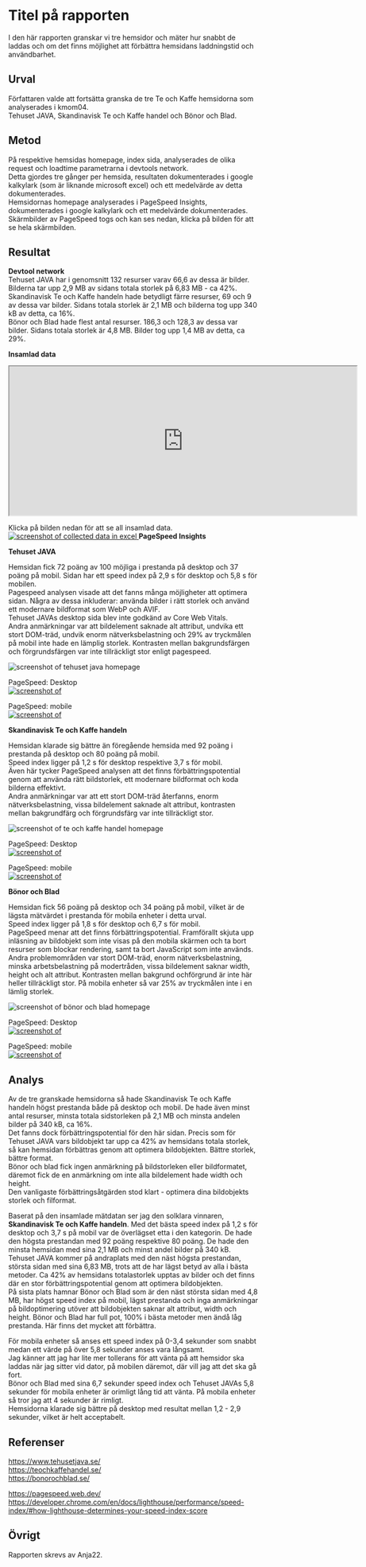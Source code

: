 Titel på rapporten
=======================

I den här rapporten granskar vi tre hemsidor och mäter hur snabbt de laddas och om det finns möjlighet att förbättra hemsidans laddningstid och användbarhet.  

Urval
-----------------------

Författaren valde att fortsätta granska de tre Te och Kaffe hemsidorna som analyserades i kmom04.  
Tehuset JAVA, Skandinavisk Te och Kaffe handel och Bönor och Blad.

Metod
-----------------------

På respektive hemsidas homepage, index sida, analyserades de olika request och loadtime parametrarna i devtools network.  
Detta gjordes tre gånger per hemsida, resultaten dokumenterades i google kalkylark (som är liknande microsoft excel) och ett medelvärde av detta dokumenterades.  
Hemsidornas homepage analyserades i PageSpeed Insights, dokumenterades i google kalkylark och ett medelvärde dokumenterades.  
Skärmbilder av PageSpeed togs och kan ses nedan, klicka på bilden för att se hela skärmbilden.  

Resultat
-----------------------

**Devtool network**  
Tehuset JAVA har i genomsnitt 132 resurser varav 66,6 av dessa är bilder. Bilderna tar upp 2,9 MB av sidans totala storlek på 6,83 MB - ca 42%.  
Skandinavisk Te och Kaffe handeln hade betydligt färre resurser, 69 och 9 av dessa var bilder. Sidans totala storlek är 2,1 MB och bilderna tog upp 340 kB av detta, ca 16%.  
Bönor och Blad hade flest antal resurser. 186,3 och 128,3 av dessa var bilder. Sidans totala storlek är 4,8 MB. Bilder tog upp 1,4 MB av detta, ca 29%.  


**Insamlad data**  
  
<div class="iframeyou">
    <iframe width="700" height="300" src="https://docs.google.com/spreadsheets/d/e/2PACX-1vQbI6JLJclrWjcc6-WepYcjFfJ5g93dXi2FombXGv4pm1atxQ8KS5D-LuxmX1Mnf1GAVr_YMF-xoEW3/pubhtml?widget=true&amp;headers=false"></iframe>  
</div>
  
Klicka på bilden nedan för att se all insamlad data.
<a href="%base_url%/image/datanetwork.png" target="_blank">
    <picture>
        <source media="(min-width:721px)" srcset="%base_url%/image/datanetwork.png?w=50%&q=25&area=0,8,50,0">
        <source media="(min-width:500px)" srcset="%base_url%/image/datanetwork.png?q=25">
        <img src="%base_url%/assets/img/datanetwork.png" alt="screenshot of collected data in excel">
    </picture>
</a>
**PageSpeed Insights**  

**Tehuset JAVA**  
  
Hemsidan fick 72 poäng av 100 möjliga i prestanda på desktop och 37 poäng på mobil. Sidan har ett speed index på 2,9 s för desktop och 5,8 s för mobilen.   
Pagespeed analysen visade att det fanns många möjligheter att optimera sidan. Några av dessa inkluderar: använda bilder i rätt storlek och använd ett modernare bildformat som WebP och AVIF.  
Tehuset JAVAs desktop sida blev inte godkänd av Core Web Vitals.  
Andra anmärkningar var att bildelement saknade alt attribut, undvika ett stort DOM-träd, undvik enorm nätverksbelastning och 29% av tryckmålen på mobil inte hade en lämplig storlek. Kontrasten mellan bakgrundsfärgen och förgrundsfärgen var inte tillräckligt stor enligt pagespeed.  
  
<picture>
    <source media="(min-width:721px)" srcset="%base_url%/image/javaload.png?w=25%&q=50">
    <source media="(min-width:500px)" srcset="%base_url%/image/javaload.png?w=25%&q=50">
    <img src="%base_url%/assets/img/javaload.png" alt="screenshot of tehuset java homepage">
</picture>
  
PageSpeed: Desktop  
<a href="%base_url%/image/speedjava.png" target="_blank">
    <picture>
        <source media="(min-width:721px)" srcset="%base_url%/image/speedjava.png?area=0,20,84,20">
        <source media="(min-width:500px)" srcset="%base_url%/image/speedjava.png?area=0,25,84,25">
        <img src="%base_url%/assets/img/speedjava.png" alt="screenshot of ">
    </picture>
</a>
  
PageSpeed: mobile  
<a href="%base_url%/image/speedjavamobil.png" target="_blank">
    <picture>
        <source media="(min-width:721px)" srcset="%base_url%/image/speedjavamobil.png?area=0,20,84,20">
        <source media="(min-width:500px)" srcset="%base_url%/image/speedjavamobil.png?area=0,25,84,25">
        <img src="%base_url%/assets/img/speedjavamobil.png" alt="screenshot of ">
    </picture>
</a>
  
**Skandinavisk Te och Kaffe handeln**  
  
Hemsidan klarade sig bättre än föregående hemsida med 92 poäng i prestanda på desktop och 80 poäng på mobil.  
Speed index ligger på 1,2 s för desktop respektive 3,7 s för mobil.  
Även här tycker PageSpeed analysen att det finns förbättringspotential genom att använda rätt bildstorlek, ett modernare bildformat och koda bilderna effektivt.  
Andra anmärkningar var att ett stort DOM-träd återfanns, enorm nätverksbelastning, vissa bildelement saknade alt attribut, kontrasten mellan bakgrundfärg och förgrundsfärg var inte tillräckligt stor.  

  
<picture>
    <source media="(min-width:721px)" srcset="%base_url%/image/teochkaffe1.png?w=25%&q=50">
    <source media="(min-width:500px)" srcset="%base_url%/image/teochkaffe1.png?w=25%&q=50">
    <img src="%base_url%/assets/img/teochkaffe1.png" alt="screenshot of te och kaffe handel homepage">
</picture>  
  
PageSpeed: Desktop  
<a href="%base_url%/image/speedteokaffedator.png" target="_blank">
    <picture>
        <source media="(min-width:721px)" srcset="%base_url%/image/speedteokaffedator.png?area=0,20,84,20">
        <source media="(min-width:500px)" srcset="%base_url%/image/speedteokaffedator.png?area=0,25,84,25">
        <img src="%base_url%/assets/img/speedteokaffedator.png" alt="screenshot of ">
    </picture>
</a>
  
PageSpeed: mobile  
<a href="%base_url%/image/speedteokaffemobil.png" target="_blank">
    <picture>
        <source media="(min-width:721px)" srcset="%base_url%/image/speedteokaffemobil.png?area=0,20,84,20">
        <source media="(min-width:500px)" srcset="%base_url%/image/speedteokaffemobil.png?area=0,25,84,25">
        <img src="%base_url%/assets/img/speedteokaffemobil.png" alt="screenshot of ">
    </picture>
</a>
  
**Bönor och Blad**  
  
Hemsidan fick 56 poäng på desktop och 34 poäng på mobil, vilket är de lägsta mätvärdet i prestanda för mobila enheter i detta urval.  
Speed index ligger på 1,8 s för desktop och 6,7 s för mobil.  
PageSpeed menar att det finns förbättringspotential. Framförallt skjuta upp inläsning av bildobjekt som inte visas på den mobila skärmen och ta bort resurser som blockar rendering, samt ta bort JavaScript som inte används.  
Andra problemområden var stort DOM-träd, enorm nätverksbelastning, minska arbetsbelastning på modertråden, vissa bildelement saknar width, height och alt attribut. Kontrasten mellan bakgrund ochförgrund är inte här heller tillräckligt stor. 
På mobila enheter så var 25% av tryckmålen inte i en lämlig storlek.  

<picture>
    <source media="(min-width:721px)" srcset="%base_url%/image/bonoroblad1.png?w=25%&q=50">
    <source media="(min-width:500px)" srcset="%base_url%/image/bonoroblad1.png?w=25%&q=50">
    <img src="%base_url%/assets/img/bonoroblad1.png" alt="screenshot of bönor och blad homepage">
</picture>  
  
PageSpeed: Desktop  
<a href="%base_url%/image/speedbonorobladdator.png" target="_blank">
    <picture>
        <source media="(min-width:721px)" srcset="%base_url%/image/speedbonorobladdator.png?area=0,20,84,20">
        <source media="(min-width:500px)" srcset="%base_url%/image/speedbonorobladdator.png?area=0,25,84,25">
        <img src="%base_url%/assets/img/speedbonorobladdator.png" alt="screenshot of ">
    </picture>
</a>
  
PageSpeed: mobile  
<a href="%base_url%/image/speedbonorobladmobil.png" target="_blank">
    <picture>
        <source media="(min-width:721px)" srcset="%base_url%/image/speedbonorobladmobil.png?area=0,20,84,20">
        <source media="(min-width:500px)" srcset="%base_url%/image/speedbonorobladmobil.png?area=0,25,84,25">
        <img src="%base_url%/assets/img/speedbonorobladmobil.png" alt="screenshot of ">
    </picture>
</a>

  
Analys
-----------------------

Av de tre granskade hemsidorna så hade Skandinavisk Te och Kaffe handeln högst prestanda både på desktop och mobil. De hade även minst antal resurser, minsta totala sidstorleken på 2,1 MB och minsta andelen bilder på 340 kB, ca 16%.  
Det fanns dock förbättringspotential för den här sidan. Precis som för Tehuset JAVA vars bildobjekt tar upp ca 42% av hemsidans totala storlek, så kan hemsidan förbättras genom att optimera bildobjekten. Bättre storlek, bättre format.  
Bönor och blad fick ingen anmärkning på bildstorleken eller bildformatet, däremot fick de en anmärkning om inte alla bildelement hade width och height.  
Den vanligaste förbättringsåtgärden stod klart - optimera dina bildobjekts storlek och filformat.  
  
Baserat på den insamlade mätdatan ser jag den solklara vinnaren, **Skandinavisk Te och Kaffe handeln**. Med det bästa speed index på 1,2 s för desktop och 3,7 s på mobil var de överlägset etta i den kategorin. De hade den högsta prestandan med 92 poäng respektive 80 poäng. De hade den minsta hemsidan med sina 2,1 MB och minst andel bilder på 340 kB.  
Tehuset JAVA kommer på andraplats med den näst högsta prestandan, största sidan med sina 6,83 MB, trots att de har lägst betyd av alla i bästa metoder. Ca 42% av hemsidans totalastorlek upptas av bilder och det finns där en stor förbättringspotential genom att optimera bildobjekten.  
På sista plats hamnar Bönor och Blad som är den näst största sidan med 4,8 MB, har högst speed index på mobil, lägst prestanda och inga anmärkningar på bildoptimering utöver att bildobjekten saknar alt attribut, width och height. Bönor och Blad har full pot, 100% i bästa metoder men ändå låg prestanda. Här finns det mycket att förbättra.   
  
För mobila enheter så anses ett speed index på 0-3,4 sekunder som snabbt medan ett värde på över 5,8 sekunder anses vara långsamt.  
Jag känner att jag har lite mer tollerans för att vänta på att hemsidor ska laddas när jag sitter vid dator, på mobilen däremot, där vill jag att det ska gå fort.  
Bönor och Blad med sina 6,7 sekunder speed index och Tehuset JAVAs 5,8 sekunder för mobila enheter är orimligt lång tid att vänta. På mobila enheter så tror jag att 4 sekunder är rimligt.  
Hemsidorna klarade sig bättre på desktop med resultat mellan 1,2 - 2,9 sekunder, vilket är helt acceptabelt.

Referenser
-----------------------
  
https://www.tehusetjava.se/  
https://teochkaffehandel.se/  
https://bonorochblad.se/  
  
https://pagespeed.web.dev/  
https://developer.chrome.com/en/docs/lighthouse/performance/speed-index/#how-lighthouse-determines-your-speed-index-score  

Övrigt
-----------------------

Rapporten skrevs av Anja22.